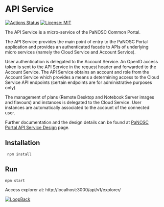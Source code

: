 # API Service

[![Actions Status](https://github.com/panosc-portal/api-service/workflows/Node.js%20CI/badge.svg)](https://github.com/panosc-portal/api-service/actions)
[![License: MIT](https://img.shields.io/badge/License-MIT-yellow.svg)](https://opensource.org/licenses/MIT)

The API Service is a micro-service of the PaNOSC Common Portal.

The API Service provides the main point of entry to the PaNOSC Portal application and provides an authenticated facade to APIs of underlying micro services (namely the Cloud Service and Account Service).

User authentication is delegated to the Account Service. An OpenID access token is sent to the API Service in the request header and forwarded to the Account Service. The API Service obtains an account and role from the Account Service which provides a means a determining access to the Cloud Service API endpoints (certain endpoints are for administrative purposes only).

The management of plans (Remote Desktop and Notebook Server images and flavours) and instances is delegated to the Cloud Service. User instances are automatically associated to the account of the connected user.

Further documentation and the design details can be found at [PaNOSC Portal API Service Design](https://confluence.panosc.eu/x/zACm) page.

## Installation
```
 npm install
 ```

## Run
```
npm start
```
Access explorer at: http://localhost:3000/api/v1/explorer/


[![LoopBack](https://github.com/strongloop/loopback-next/raw/master/docs/site/imgs/branding/Powered-by-LoopBack-Badge-(blue)-@2x.png)](http://loopback.io/)
